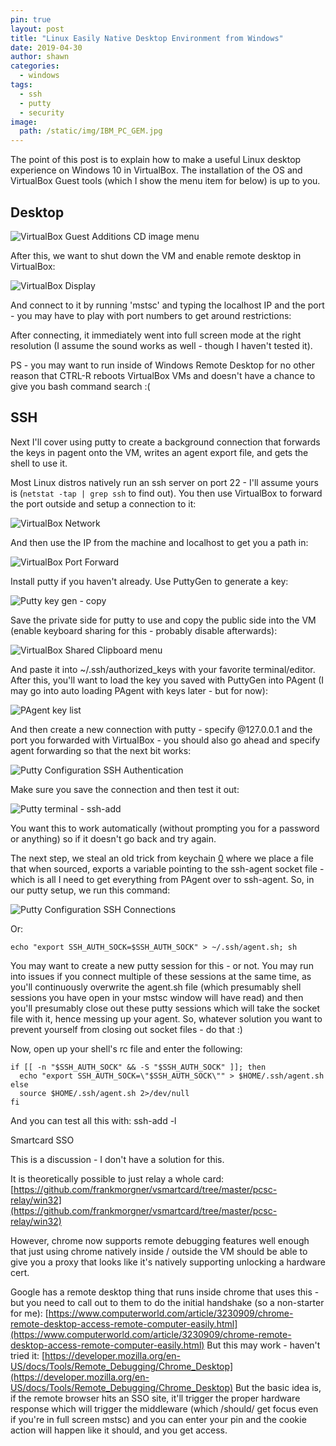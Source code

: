 ```yaml
---
pin: true
layout: post
title: "Linux Easily Native Desktop Environment from Windows"                                       
date: 2019-04-30
author: shawn
categories:                                         
  - windows
tags:
  - ssh
  - putty
  - security
image:
  path: /static/img/IBM_PC_GEM.jpg
---
```


The point of this post is to explain how to make a useful Linux desktop experience on Windows 10 in VirtualBox. The installation of the OS and VirtualBox Guest tools (which I show the menu item for below) is up to you.

## Desktop

![VirtualBox Guest Additions CD image menu](/static/img/putty-vbox/vbox-guest-additions-menu.png)

After this, we want to shut down the VM and enable remote desktop in VirtualBox:

![VirtualBox Display](/static/img/putty-vbox/vbox-display.png)

And connect to it by running 'mstsc' and typing the localhost IP and the port - you may have to play with port numbers to get around restrictions:

After connecting, it immediately went into full screen mode at the right resolution (I assume the sound works as well - though I haven't tested it).

PS - you may want to run inside of Windows Remote Desktop for no other reason that CTRL-R reboots VirtualBox VMs and doesn't have a chance to give you bash command search :(

## SSH

Next I'll cover using putty to create a background connection that forwards the keys in pagent onto the VM, writes an agent export file, and gets the shell to use it.

Most Linux distros natively run an ssh server on port 22 - I'll assume yours is (`netstat -tap | grep ssh` to find out). You then use VirtualBox to forward the port outside and setup a connection to it:

![VirtualBox Network](/static/img/putty-vbox/vbox-network.png)

And then use the IP from the machine and localhost to get you a path in:

![VirtualBox Port Forward](/static/img/putty-vbox/vbox-port-forward.png)

Install putty if you haven't already. Use PuttyGen to generate a key:

![Putty key gen - copy](/static/img/putty-vbox/putty-key-gen-copy.png)

Save the private side for putty to use and copy the public side into the VM (enable keyboard sharing for this - probably disable afterwards):

![VirtualBox Shared Clipboard menu](/static/img/putty-vbox/vbox-shared-clopboard-menu.png)

And paste it into ~/.ssh/authorized_keys with your favorite terminal/editor. After this, you'll want to load the key you saved with PuttyGen into PAgent (I may go into auto loading PAgent with keys later - but for now):

![PAgent key list](/static/img/putty-vbox/pagent-key-list.png)

And then create a new connection with putty - specify <user>@127.0.0.1 and the port you forwarded with VirtualBox - you should also go ahead and specify agent forwarding so that the next bit works:

![Putty Configuration SSH Authentication](/static/img/putty-vbox/putty-config-ssh-auth.png)

Make sure you save the connection and then test it out:

![Putty terminal - ssh-add](/static/img/putty-vbox/putty-term-ssh-add.png)

You want this to work automatically (without prompting you for a password or anything) so if it doesn't go back and try again.

The next step, we steal an old trick from keychain [0] where we place a file that when sourced, exports a variable pointing to the ssh-agent socket file - which is all I need to get everything from PAgent over to ssh-agent. So, in our putty setup, we run this command:

![Putty Configuration SSH Connections](/static/img/putty-vbox/putty-config-ssh-connection.png)

Or:

```console
echo "export SSH_AUTH_SOCK=$SSH_AUTH_SOCK" > ~/.ssh/agent.sh; sh
```

You may want to create a new putty session for this - or not. You may run into issues if you connect multiple of these sessions at the same time, as you'll continuously overwrite the agent.sh file (which presumably shell sessions you have open in your mstsc window will have read) and then you'll presumably close out these putty sessions which will take the socket file with it, hence messing up your agent. So, whatever solution you want to prevent yourself from closing out socket files - do that :)

Now, open up your shell's rc file and enter the following:

```shell
if [[ -n "$SSH_AUTH_SOCK" && -S "$SSH_AUTH_SOCK" ]]; then
  echo "export SSH_AUTH_SOCK=\"$SSH_AUTH_SOCK\"" > $HOME/.ssh/agent.sh
else
  source $HOME/.ssh/agent.sh 2>/dev/null
fi
```

And you can test all this with: ssh-add -l

Smartcard SSO

This is a discussion - I don't have a solution for this.

It is theoretically possible to just relay a whole card: [https://github.com/frankmorgner/vsmartcard/tree/master/pcsc-relay/win32](https://github.com/frankmorgner/vsmartcard/tree/master/pcsc-relay/win32)

However, chrome now supports remote debugging features well enough that just using chrome natively inside / outside the VM should be able to give you a proxy that looks like it's natively supporting unlocking a hardware cert.

Google has a remote desktop thing that runs inside chrome that uses this - but you need to call out to them to do the initial handshake (so a non-starter for me): [https://www.computerworld.com/article/3230909/chrome-remote-desktop-access-remote-computer-easily.html](https://www.computerworld.com/article/3230909/chrome-remote-desktop-access-remote-computer-easily.html)
But this may work - haven't tried it: [https://developer.mozilla.org/en-US/docs/Tools/Remote_Debugging/Chrome_Desktop](https://developer.mozilla.org/en-US/docs/Tools/Remote_Debugging/Chrome_Desktop)
But the basic idea is, if the remote browser hits an SSO site, it'll trigger the proper hardware response which will trigger the middleware (which /should/ get focus even if you're in full screen mstsc) and you can enter your pin and the cookie action will happen like it should, and you get access.

[0]: https://github.com/funtoo/keychain
